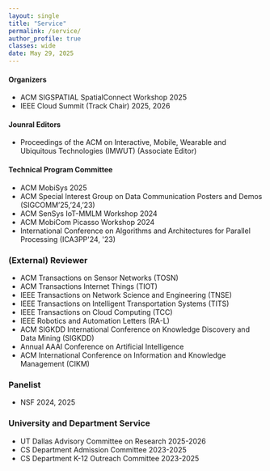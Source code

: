 ```yaml
---
layout: single
title: "Service"
permalink: /service/
author_profile: true
classes: wide
date: May 29, 2025
---
```


####  Organizers
* ACM SIGSPATIAL SpatialConnect Workshop 2025
* IEEE Cloud Summit (Track Chair) 2025, 2026

#### Jounral Editors

* Proceedings of the ACM on Interactive, Mobile, Wearable and Ubiquitous Technologies (IMWUT) (Associate Editor)

#### Technical Program Committee
* ACM MobiSys 2025
* ACM Special Interest Group on Data Communication Posters and Demos (SIGCOMM’25,’24,’23)
* ACM SenSys IoT-MMLM Workshop 2024
* ACM MobiCom Picasso Workshop 2024
* International Conference on Algorithms and Architectures for Parallel Processing (ICA3PP'24, '23)

### (External) Reviewer
* ACM Transactions on Sensor Networks (TOSN)
* ACM Transactions Internet Things (TIOT)
* IEEE Transactions on Network Science and Engineering (TNSE)
* IEEE Transactions on Intelligent Transportation Systems (TITS)
* IEEE Transactions on Cloud Computing (TCC)
* IEEE Robotics and Automation Letters (RA-L)
* ACM SIGKDD International Conference on Knowledge Discovery and Data Mining (SIGKDD)
* Annual AAAI Conference on Artificial Intelligence
* ACM International Conference on Information and Knowledge Management (CIKM)

### Panelist
* NSF 2024, 2025

### University and Department Service
* UT Dallas Advisory Committee on Research 2025-2026
* CS Department Admission Committee 2023-2025
* CS Department K-12 Outreach Committee 2023-2025



